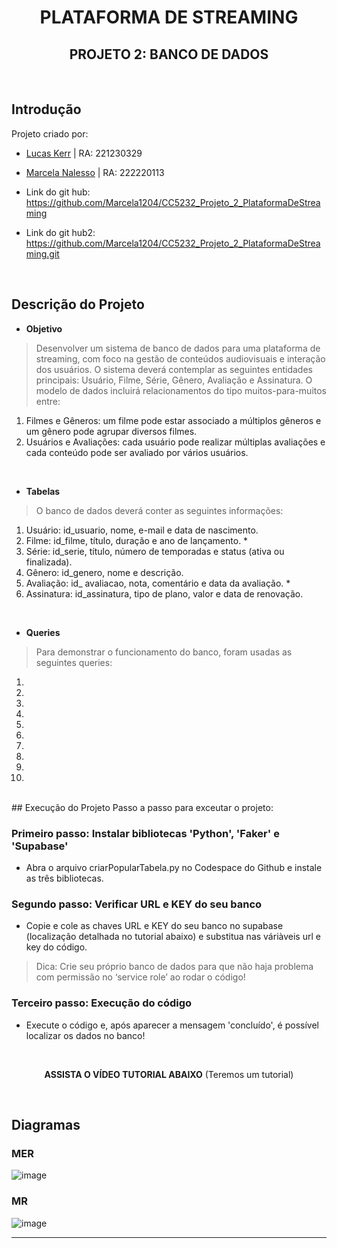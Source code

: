 <div align="center">
  
# PLATAFORMA DE STREAMING
## PROJETO 2: BANCO DE DADOS

</div>
<br>

## Introdução
Projeto criado por:
* [Lucas Kerr](https://github.com/Adelgrin) | RA: 221230329
* [Marcela Nalesso](https://github.com/Marcela1204) | RA: 222220113

* Link do git hub: https://github.com/Marcela1204/CC5232_Projeto_2_PlataformaDeStreaming
* Link do git hub2: https://github.com/Marcela1204/CC5232_Projeto_2_PlataformaDeStreaming.git
<br>

## Descrição do Projeto
- **Objetivo**   
> Desenvolver um sistema de banco de dados para uma plataforma de streaming, com foco na gestão de conteúdos audiovisuais e interação dos usuários. O sistema deverá contemplar as seguintes entidades principais: Usuário, Filme, Série, Gênero, Avaliação e Assinatura.
O modelo de dados incluirá relacionamentos do tipo muitos-para-muitos entre:
1. Filmes e Gêneros: um filme pode estar associado a múltiplos gêneros e um gênero pode agrupar diversos filmes.
2. Usuários e Avaliações: cada usuário pode realizar múltiplas avaliações e cada conteúdo pode ser avaliado por vários usuários.
<br>

- **Tabelas**   
> O banco de dados deverá conter as seguintes informações:   
1. Usuário: id_usuario, nome, e-mail e data de nascimento.   
2. Filme: id_filme, título, duração e ano de lançamento.   *
3. Série: id_serie, título, número de temporadas e status (ativa ou finalizada).   
4. Gênero: id_genero, nome e descrição.   
5. Avaliação: id_ avaliacao, nota, comentário e data da avaliação.   *
6. Assinatura: id_assinatura, tipo de plano, valor e data de renovação.
<br>

- **Queries** 
> Para demonstrar o funcionamento do banco, foram usadas as seguintes queries:   
1.  
2.  
3.    
4.   
5. 
6. 
7. 
8. 
9. 
10. 

<br>
## Execução do Projeto
Passo a passo para exceutar o projeto: 

### Primeiro passo: Instalar bibliotecas 'Python', 'Faker' e 'Supabase'
- Abra o arquivo criarPopularTabela.py no Codespace do Github e instale as três bibliotecas.

### Segundo passo: Verificar URL e KEY do seu banco
- Copie e cole as chaves URL e KEY do seu banco no supabase (localização detalhada no tutorial abaixo) e substitua nas váriàveis url e key do código.
> Dica: Crie seu próprio banco de dados para que não haja problema com permissão no ‘service role’ ao rodar o código!

### Terceiro passo: Execução do código
- Execute o código e, após aparecer a mensagem 'concluído', é possível localizar os dados no banco!
<br>
<div align="center">
  
**ASSISTA O VÍDEO TUTORIAL ABAIXO**
(Teremos um tutorial)


</div>
<br>

## Diagramas

### MER
![image](https://github.com/user-attachments/assets/f1f1a83d-8876-4714-94d1-1dc7f682ca83)

### MR
![image](https://github.com/user-attachments/assets/bafacdac-17aa-48fb-963e-83c267e08c8e)





***

